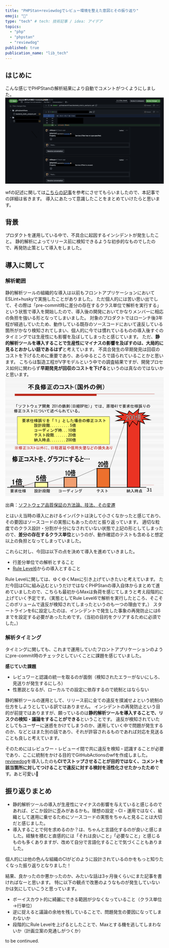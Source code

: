 ```yaml
---
title: "PHPStan+reviewdogでレビュー環境を整えた意図とその振り返り"
emoji: "🐶"
type: "tech" # tech: 技術記事 / idea: アイデア
topics: 
  - "php"
  - "phpstan"
  - "reviewdog"
published: true
publication_name: "lib_tech"
---
```


## はじめに

こんな感じでPHPStanの解析結果により自動でコメントがつくようにしました。
![完成系](/images/74bfbcae1c9070/001.png)

wfの記述に関しては[こちらの記事](https://zenn.dev/tatsuyaaa/articles/9ab20a08b07488)を参考にさせてもらいましたので、本記事での詳細は省きます。
導入にあたって意識したことをまとめていけたらと思います。

## 背景

プロダクトを運用している中で、不具合に起因するインシデントが発生したこと。
静的解析によってリリース前に検知できるような初歩的なものでしたので、再発防止策として導入をしました。

## 導入に関して

### 解析範囲

静的解析ツールの組織的な導入は以前もフロントアプリケーションにおいてESLint+huskyで実施したことがありました。
ただ個人的には苦い思い出でして、その際は「pre-commit時に差分の存在するクラス単位で解析を実行する」という状態で導入を開始したので、導入後の開発においてかなりメンバーに相応の負担を強いる形となってしまいました。
対象のプロダクトではローンチ後3年程が経過していたため、動作している既存のソースコードにおいて違反している箇所がかなり検知されてしまい、個人的に今では慣れているものの導入後すぐのタイミングでは生産性にも影響を及ぼしてしまったと感じています。
ただ、**静的解析ツールを導入することで生産性にマイナスの影響を及ぼすのは、大局的に見るとおかしい話であるはず**と考えています。
不具合発生の早期発見は回収のコストを下げるために重要であり、あらゆるところで語られていることかと思います。
こちらは製造工程がV字モデルという中での調査結果ですが、開発プロセス如何に関わらず**早期発見が回収のコストを下げる**というのは真なのではないかと思います。
![完成系](/images/74bfbcae1c9070/002.png)

出典：[ソフトウェア品質保証の方法論、技法、その変遷](https://www.jaspic.org/event/2009/SPIJapan/keynote/SJ9keynote.pdf)

とはいえ当時の導入におけるインパクトは決して小さくなかったと感じており、その要因はソースコードの実態にもあったのだと振り返っています。
適切な粒度でのクラス設計・分割が十分になされていない状態で上記の形としてしまったので、**差分の存在するクラス単位**というのが、動作確認のテストも含めると想定以上の負担となってしまっていました。

これらに対し、今回は以下の点を決めて導入を進めていきました。
- 行差分単位での解析とすること
- [Rule Level6](https://phpstan.org/user-guide/rule-levels)からの導入とすること

Rule Levelに関しては、ゆくゆくMaxに引き上げていきたいと考えています。
ただ今回はCIに組み込むというだけではなくPHPStanの導入自体からまとめて進めていましたので、こちらも最初からMaxは負荷を感じてしまうと考え段階的に上げていく予定です。（実態としてRule Level6で解析を実行したところ、そこそこのボリュームで違反が検知されてしまったというのも一つの理由です。）
スタートラインを6に設定したのは、インシデントで発生した事象の再発防止には6までを設定する必要があったためです。（当初の目的をクリアするために必須でした。）

### 解析タイミング

タイミングに関しても、これまで運用していたフロントアプリケーションのようにpre-commit時のチェックとしていくことに課題を感じていました。

**感じていた課題**
- レビュワーと認識の統一を取るのが面倒（検知されたエラーがないにしろ、見送りが発生するにしろ）
- 性悪説となるが、ローカルでの設定に依存するので統制とはならない

静的解析ツールの運用として、リリース前に全ての違反を撲滅せよという統制の仕方をしようとしている訳ではありません。
インシデントの再発防止という目的が前提ではありますが、願っているのは**静的解析ツールを導入することで、リスクの検知・議論をすることができる**ということです。
違反が検知されていたとしてもユーザーに迷惑をかけてしまうのか、運用していく中で問題が発生するのか、などとはまた別の話であり、それが許容されるものであれば対応を見送ることも良しと考えています。

そのためにはレビュワー・レビューイ間で共に違反を検知・認識することが必要であり、ここに統制をかける目的でGitHubActionsのwfを作成しました。
[reviewdog](https://github.com/reviewdog/reviewdog)を導入したのも**CIでストップさせることが目的ではなく、コメントを該当箇所に対してつけることで違反に対する検討を活性化させたかったため**です。あと可愛い🐶

## 振り返りまとめ

- 静的解析ツールの導入が生産性にマイナスの影響を与えていると感じるのであれば、どこか設計に歪みがあるかも。理想の設定・CI・運用ではなく、組織として運用に乗せるためにソースコードの実態をちゃんと見ることは大切だと感じました。
- 導入することで何を求めるのか？は、ちゃんと言語化するのが良いと感じました。経験を積むと直感的には「それは良いこと」「必要なこと」と感じるものも多くありますが、改めて自分で言語化することで気づくこともありました。

個人的には他の色んな組織のCIがどのように設計されているのかをもっと知りたくなった振り返りとなりました！

結果、良かったのか悪かったのか、みたいな話は3ヶ月後くらいにまた記事を書ければなーと思います。
特に以下の観点で改悪のようなものが発生していないかは気にしていこうと思っています。
- ボーイスカウト的に綺麗にできる範囲が少なくなっていること（クラス単位→行単位）
- 逆に捉えると議論の余地を残していることで、問題発生の要因になってしまわないか
- 段階的にRule Levelを上げるとしたことで、Maxとする機を逃してしまわないか（計画立案の見通しがつくか）

to be continued.